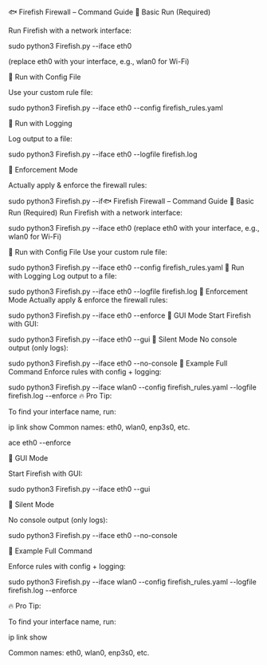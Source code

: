 🐟 Firefish Firewall – Command Guide
🔹 Basic Run (Required)

Run Firefish with a network interface:

sudo python3 Firefish.py --iface eth0


(replace eth0 with your interface, e.g., wlan0 for Wi-Fi)

🔹 Run with Config File

Use your custom rule file:

sudo python3 Firefish.py --iface eth0 --config firefish_rules.yaml

🔹 Run with Logging

Log output to a file:

sudo python3 Firefish.py --iface eth0 --logfile firefish.log

🔹 Enforcement Mode

Actually apply & enforce the firewall rules:

sudo python3 Firefish.py --if🐟 Firefish Firewall – Command Guide
🔹 Basic Run (Required)
Run Firefish with a network interface:

sudo python3 Firefish.py --iface eth0
(replace eth0 with your interface, e.g., wlan0 for Wi-Fi)

🔹 Run with Config File
Use your custom rule file:

sudo python3 Firefish.py --iface eth0 --config firefish_rules.yaml
🔹 Run with Logging
Log output to a file:

sudo python3 Firefish.py --iface eth0 --logfile firefish.log
🔹 Enforcement Mode
Actually apply & enforce the firewall rules:

sudo python3 Firefish.py --iface eth0 --enforce
🔹 GUI Mode
Start Firefish with GUI:

sudo python3 Firefish.py --iface eth0 --gui
🔹 Silent Mode
No console output (only logs):

sudo python3 Firefish.py --iface eth0 --no-console
🔹 Example Full Command
Enforce rules with config + logging:

sudo python3 Firefish.py --iface wlan0 --config firefish_rules.yaml --logfile firefish.log --enforce
🔥 Pro Tip:

To find your interface name, run:

ip link show
Common names: eth0, wlan0, enp3s0, etc.

ace eth0 --enforce

🔹 GUI Mode

Start Firefish with GUI:

sudo python3 Firefish.py --iface eth0 --gui

🔹 Silent Mode

No console output (only logs):

sudo python3 Firefish.py --iface eth0 --no-console

🔹 Example Full Command

Enforce rules with config + logging:

sudo python3 Firefish.py --iface wlan0 --config firefish_rules.yaml --logfile firefish.log --enforce


🔥 Pro Tip:

To find your interface name, run:

ip link show


Common names: eth0, wlan0, enp3s0, etc.

